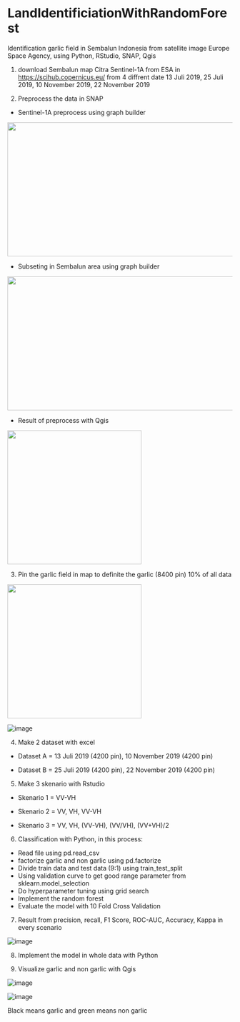 # LandIdentificiationWithRandomForest
Identification garlic field in Sembalun Indonesia from satellite image Europe Space Agency, using Python, RStudio, SNAP, Qgis

1. download Sembalun map Citra Sentinel-1A from ESA in https://scihub.copernicus.eu/ from 4 diffrent date 13 Juli 2019, 25 Juli 2019, 10 November 2019, 22 November 2019

2. Preprocess the data in SNAP

- Sentinel-1A preprocess using graph builder
<img src="https://user-images.githubusercontent.com/39585151/129009562-d18e6f74-1fb4-49f2-ad01-79af129e3613.png" width="600" height="300">


- Subseting in Sembalun area using graph builder

<img src="https://user-images.githubusercontent.com/39585151/129010175-5db638a2-56f1-457b-93f3-4cf4a77db4e9.png" width="600" height="300">

- Result of preprocess with Qgis

<img src="https://user-images.githubusercontent.com/39585151/129009992-ce4502a6-2ea6-4eb2-bdfb-fa4b495abaaa.png" width="300" height="300">

3. Pin the garlic field in map to definite the garlic (8400 pin) 10% of all data 

<img src="https://user-images.githubusercontent.com/39585151/129010717-1ff32ca1-5a4a-4cd8-9d78-8a3013a89b73.png" width="300" height="300">

![image](https://user-images.githubusercontent.com/39585151/129010854-9e72858c-3cab-4985-83a7-c71775070226.png)


4. Make 2 dataset with excel

- Dataset A = 13 Juli 2019 (4200 pin), 10 November 2019 (4200 pin)

- Dataset B = 25 Juli 2019 (4200 pin), 22 November 2019 (4200 pin)

5. Make 3 skenario with Rstudio

- Skenario 1 = VV-VH

- Skenario 2 = VV, VH, VV-VH

- Skenario 3 = VV, VH, (VV-VH), (VV/VH), (VV+VH)/2

6. Classification with Python, in this process:

- Read file using pd.read_csv
- factorize garlic and non garlic using pd.factorize
- Divide train data and test data (9:1) using train_test_split
- Using validation curve to get good range parameter from sklearn.model_selection
- Do hyperparameter tuning using grid search
- Implement the random forest
- Evaluate the model with 10 Fold Cross Validation

7. Result from precision, recall, F1 Score, ROC-AUC, Accuracy, Kappa in every scenario

![image](https://user-images.githubusercontent.com/39585151/129013383-ea72454d-2130-40df-a96c-10c84f410696.png)

8. Implement the model in whole data with Python

10. Visualize garlic and non garlic with Qgis

![image](https://user-images.githubusercontent.com/39585151/129013590-ed456f5e-fc50-42e3-8b12-31f2c4c639c4.png)

![image](https://user-images.githubusercontent.com/39585151/129013617-2664f79a-1c5a-49ba-ad92-18b201ef8e50.png)

Black means garlic and green means non garlic
